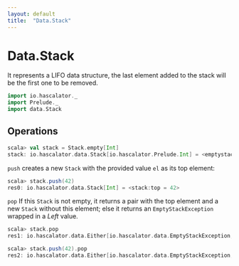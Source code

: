 ```yaml
---
layout: default
title:  "Data.Stack"
---
```


# Data.Stack

It represents a LIFO data structure, the last element added to the stack will be the first one
to be removed.

```scala
import io.hascalator._
import Prelude._
import data.Stack
```

## Operations

```scala
scala> val stack = Stack.empty[Int]
stack: io.hascalator.data.Stack[io.hascalator.Prelude.Int] = <emptystack>
```

`push` creates a new `Stack` with the provided value `el` as its top element:

```scala
scala> stack.push(42)
res0: io.hascalator.data.Stack[Int] = <stack:top = 42>
```

`pop` If this `Stack` is not empty, it returns a pair with the top element and a new `Stack` without this
element; else it returns an `EmptyStackException` wrapped in a _Left_ value.

```scala
scala> stack.pop
res1: io.hascalator.data.Either[io.hascalator.data.EmptyStackException,(io.hascalator.Prelude.Int, io.hascalator.data.Stack[io.hascalator.Prelude.Int])] = Left(io.hascalator.data.ListStack$$anon$1: Stack is empty)

scala> stack.push(42).pop
res2: io.hascalator.data.Either[io.hascalator.data.EmptyStackException,(Int, io.hascalator.data.Stack[Int])] = Right((42,<emptystack>))
```

